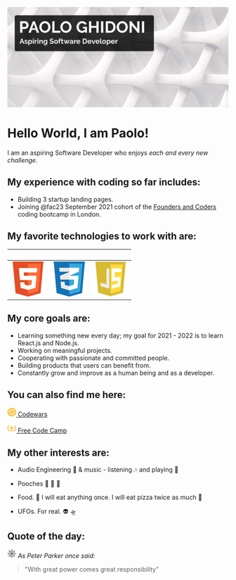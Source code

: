 ![Image of Paolo](https://github.com/paologhidoni/paologhidoni/blob/main/header-background.png)

# Hello World, I am Paolo!

I am an aspiring Software Developer who enjoys *each and every new challenge*. 

## My experience with coding so far includes:

 * Building 3 startup landing pages.
 * Joining @fac23 September 2021 cohort of the [Founders and Coders](https://www.foundersandcoders.com) coding bootcamp in London.

## My favorite technologies to work with are:
&nbsp;|&nbsp;|&nbsp;
-------|--------|--------
![HTML logo](html.png) | ![CSS Logo](css.png) | ![JavaScript Logo](js.png)


## My core goals are:

* Learning something new every day; my goal for 2021 - 2022 is to learn React.js and Node.js.
* Working on meaningful projects. 
* Cooperating with passionate and committed people.
* Building products that users can benefit from.
* Constantly grow and improve as a human being and as a developer.


## You can also find me here:

[![Codewars Logo](https://github.com/paologhidoni/paologhidoni/blob/main/yellow-codewars.png)  Codewars](https://www.codewars.com/users/PaoloGhidoni)

[![Free Code Camp Logo](https://github.com/paologhidoni/paologhidoni/blob/main/yellow-fcc.png)  Free Code Camp](https://www.freecodecamp.org/paolo)


## My other interests are:

* Audio Engineering 🎤 & music - listening 🎶 and playing 🎸

* Pooches 🐶 🐶 🐶

* Food. 🍝 I will eat anything once. I will eat pizza twice as much 🍕

* UFOs. For real. 👽 🛸


## Quote of the day:

![Spiderman web icon](https://github.com/paologhidoni/paologhidoni/blob/main/web.png)  *As Peter Parker once said:*

> "With great power comes great responsibility"






